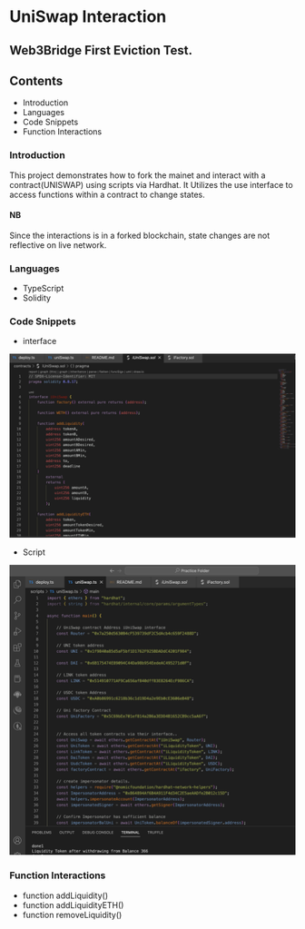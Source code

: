 # UniSwap Interaction

## Web3Bridge First Eviction Test.

## Contents
* Introduction
* Languages
* Code Snippets
* Function Interactions

### Introduction
This project demonstrates how to fork the mainet and interact with a contract(UNISWAP) using scripts via Hardhat. It Utilizes the use interface to access functions within a contract to change states.
#### NB
Since the interactions is in a forked blockchain, state changes are not reflective on live network.

### Languages
* TypeScript
* Solidity

### Code Snippets
* interface
<img src="./images/interface.png" alt="">

* Script
<img src="./images/scripts.png" alt="">

### Function Interactions
* function addLiquidity()
* function addLiquidityETH()
* function removeLiquidity()

